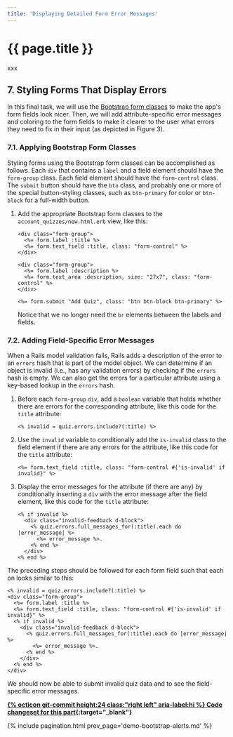 ```yaml
---
title: 'Displaying Detailed Form Error Messages'
---
```


# {{ page.title }}

xxx

## 7. Styling Forms That Display Errors

In this final task, we will use the [Bootstrap form classes](https://getbootstrap.com/docs/4.3/components/forms/) to make the app's form fields look nicer. Then, we will add attribute-specific error messages and coloring to the form fields to make it clearer to the user what errors they need to fix in their input (as depicted in Figure 3).

### 7.1. Applying Bootstrap Form Classes

Styling forms using the Bootstrap form classes can be accomplished as follows. Each `div` that contains a `label` and a field element should have the `form-group` class. Each field element should have the `form-control` class. The `submit` button should have the `btn` class, and probably one or more of the special button-styling classes, such as `btn-primary` for color or `btn-block` for a full-width button.

1. Add the appropriate Bootstrap form classes to the `account_quizzes/new.html.erb` view, like this:

    ```erb
    <div class="form-group">
      <%= form.label :title %>
      <%= form.text_field :title, class: "form-control" %>
    </div>

    <div class="form-group">
      <%= form.label :description %>
      <%= form.text_area :description, size: "27x7", class: "form-control" %>
    </div>

    <%= form.submit "Add Quiz", class: "btn btn-block btn-primary" %>
    ```

    Notice that we no longer need the `br` elements between the labels and fields.

### 7.2. Adding Field-Specific Error Messages

When a Rails model validation fails, Rails adds a description of the error to an `errors` hash that is part of the model object. We can determine if an object is invalid (i.e., has any validation errors) by checking if the `errors` hash is empty. We can also get the errors for a particular attribute using a key-based lookup in the `errors` hash.

1. Before each `form-group` `div`, add a `boolean` variable that holds whether there are errors for the corresponding attribute, like this code for the `title` attribute:

    ```erb
    <% invalid = quiz.errors.include?(:title) %>
    ```

1. Use the `invalid` variable to conditionally add the `is-invalid` class to the field element if there are any errors for the attribute, like this code for the `title` attribute:

    ```erb
    <%= form.text_field :title, class: "form-control #{'is-invalid' if invalid}" %>
    ```

1. Display the error messages for the attribute (if there are any) by conditionally inserting a `div` with the error message after the field element, like this code for the `title` attribute:

    ```erb
    <% if invalid %>
      <div class="invalid-feedback d-block">
        <% quiz.errors.full_messages_for(:title).each do |error_message| %>
          <%= error_message %>.
        <% end %>
      </div>
    <% end %>
    ```

The preceding steps should be followed for each form field such that each on looks similar to this:

```erb
<% invalid = quiz.errors.include?(:title) %>
<div class="form-group">
  <%= form.label :title %>
  <%= form.text_field :title, class: "form-control #{'is-invalid' if invalid}" %>
  <% if invalid %>
    <div class="invalid-feedback d-block">
      <% quiz.errors.full_messages_for(:title).each do |error_message| %>
        <%= error_message %>.
      <% end %>
    </div>
  <% end %>
</div>
```

We should now be able to submit invalid quiz data and to see the field-specific error messages.


**[{% octicon git-commit height:24 class:"right left" aria-label:hi %} Code changeset for this part](xxx){:target="_blank"}**

{% include pagination.html prev_page='demo-bootstrap-alerts.md' %}
